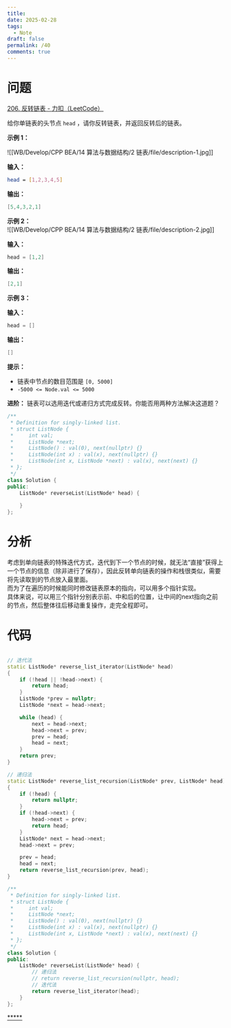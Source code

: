 ```yaml
---
title: 
date: 2025-02-28
tags:
  - Note
draft: false
permalink: /40
comments: true
---
```

# 问题

[206. 反转链表 - 力扣（LeetCode）](https://leetcode.cn/problems/reverse-linked-list/description/)

给你单链表的头节点 `head` ，请你反转链表，并返回反转后的链表。  

**示例 1：**    

![[WB/Develop/CPP BEA/14 算法与数据结构/2 链表/file/description-1.jpg]]

**输入：**  
```bash
head = [1,2,3,4,5]
```
**输出：**  
```cpp
[5,4,3,2,1]
```

**示例 2：**  
![[WB/Develop/CPP BEA/14 算法与数据结构/2 链表/file/description-2.jpg]]

**输入：**  
```cpp
head = [1,2]
```
**输出：**  
```cpp
[2,1]
```

**示例 3：**  

**输入：**  
```cpp
head = []
```
**输出：**  

```cpp
[]
```

**提示：**  

- 链表中节点的数目范围是 `[0, 5000]`
- `-5000 <= Node.val <= 5000`

**进阶：**  链表可以选用迭代或递归方式完成反转。你能否用两种方法解决这道题？  

```cpp
/**
 * Definition for singly-linked list.
 * struct ListNode {
 *     int val;
 *     ListNode *next;
 *     ListNode() : val(0), next(nullptr) {}
 *     ListNode(int x) : val(x), next(nullptr) {}
 *     ListNode(int x, ListNode *next) : val(x), next(next) {}
 * };
 */
class Solution {
public:
    ListNode* reverseList(ListNode* head) {
        
    }
};
```

# 分析

考虑到单向链表的特殊迭代方式，迭代到下一个节点的时候，就无法“直接”获得上一个节点的信息（除非进行了保存），因此反转单向链表的操作和栈很类似，需要将先读取到的节点放入最里面。  
而为了在遍历的时候能同时修改链表原本的指向，可以用多个指针实现。  
具体来说，可以用三个指针分别表示前、中和后的位置，让中间的next指向之前的节点，然后整体往后移动重复操作，走完全程即可。    

# 代码

```cpp

// 迭代法
static ListNode* reverse_list_iterator(ListNode* head) 
{
    if (!head || !head->next) {
        return head;
    }
    ListNode *prev = nullptr;
    ListNode *next = head->next;

    while (head) {
        next = head->next;
        head->next = prev;
        prev = head;
        head = next;
    }
    return prev;
}

// 递归法
static ListNode* reverse_list_recursion(ListNode* prev, ListNode* head)
{
    if (!head) {
        return nullptr;
    }
    if (!head->next) {
        head->next = prev;
        return head;
    }
    ListNode* next = head->next;
    head->next = prev;

    prev = head;
    head = next;
    return reverse_list_recursion(prev, head);
}

/**
 * Definition for singly-linked list.
 * struct ListNode {
 *     int val;
 *     ListNode *next;
 *     ListNode() : val(0), next(nullptr) {}
 *     ListNode(int x) : val(x), next(nullptr) {}
 *     ListNode(int x, ListNode *next) : val(x), next(next) {}
 * };
 */
class Solution {
public:
    ListNode* reverseList(ListNode* head) {
        // 递归法
        // return reverse_list_recursion(nullptr, head);
        // 迭代法
        return reverse_list_iterator(head);
    }
};
```


[*****](WB/Develop/CPP%20BEA/14%20算法与数据结构/2%20链表/2%20链表.md)  
